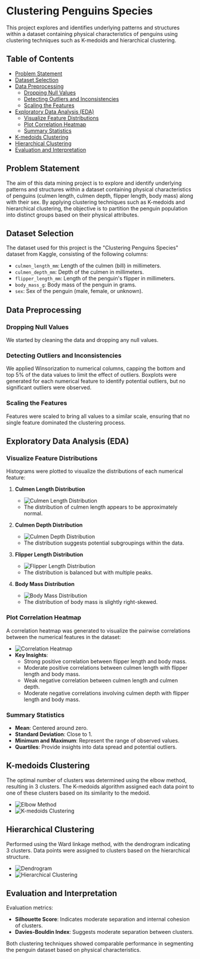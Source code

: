 # Clustering Penguins Species

This project explores and identifies underlying patterns and structures within a dataset containing physical characteristics of penguins using clustering techniques such as K-medoids and hierarchical clustering.

## Table of Contents
- [Problem Statement](#problem-statement)
- [Dataset Selection](#dataset-selection)
- [Data Preprocessing](#data-preprocessing)
  - [Dropping Null Values](#dropping-null-values)
  - [Detecting Outliers and Inconsistencies](#detecting-outliers-and-inconsistencies)
  - [Scaling the Features](#scaling-the-features)
- [Exploratory Data Analysis (EDA)](#exploratory-data-analysis-eda)
  - [Visualize Feature Distributions](#visualize-feature-distributions)
  - [Plot Correlation Heatmap](#plot-correlation-heatmap)
  - [Summary Statistics](#summary-statistics)
- [K-medoids Clustering](#k-medoids-clustering)
- [Hierarchical Clustering](#hierarchical-clustering)
- [Evaluation and Interpretation](#evaluation-and-interpretation)

## Problem Statement

The aim of this data mining project is to explore and identify underlying patterns and structures within a dataset containing physical characteristics of penguins (culmen length, culmen depth, flipper length, body mass) along with their sex. By applying clustering techniques such as K-medoids and hierarchical clustering, the objective is to partition the penguin population into distinct groups based on their physical attributes.

## Dataset Selection

The dataset used for this project is the "Clustering Penguins Species" dataset from Kaggle, consisting of the following columns:
- `culmen_length_mm`: Length of the culmen (bill) in millimeters.
- `culmen_depth_mm`: Depth of the culmen in millimeters.
- `flipper_length_mm`: Length of the penguin's flipper in millimeters.
- `body_mass_g`: Body mass of the penguin in grams.
- `sex`: Sex of the penguin (male, female, or unknown).

## Data Preprocessing

### Dropping Null Values

We started by cleaning the data and dropping any null values.

### Detecting Outliers and Inconsistencies

We applied Winsorization to numerical columns, capping the bottom and top 5% of the data values to limit the effect of outliers. Boxplots were generated for each numerical feature to identify potential outliers, but no significant outliers were observed.

### Scaling the Features

Features were scaled to bring all values to a similar scale, ensuring that no single feature dominated the clustering process.

## Exploratory Data Analysis (EDA)

### Visualize Feature Distributions

Histograms were plotted to visualize the distributions of each numerical feature:

1. **Culmen Length Distribution**
   - ![Culmen Length Distribution](![image](https://github.com/Ahmed-Mostafa-88/Clustering_Penguins_Species/assets/144740078/c67fbb2c-f9c6-4c3e-84c3-5bfdaf5c9b80))
   - The distribution of culmen length appears to be approximately normal.

2. **Culmen Depth Distribution**
   - ![Culmen Depth Distribution](path/to/culmen_depth_distribution.png)
   - The distribution suggests potential subgroupings within the data.

3. **Flipper Length Distribution**
   - ![Flipper Length Distribution](path/to/flipper_length_distribution.png)
   - The distribution is balanced but with multiple peaks.

4. **Body Mass Distribution**
   - ![Body Mass Distribution](path/to/body_mass_distribution.png)
   - The distribution of body mass is slightly right-skewed.

### Plot Correlation Heatmap

A correlation heatmap was generated to visualize the pairwise correlations between the numerical features in the dataset:
- ![Correlation Heatmap](path/to/correlation_heatmap.png)
- **Key Insights**:
  - Strong positive correlation between flipper length and body mass.
  - Moderate positive correlations between culmen length with flipper length and body mass.
  - Weak negative correlation between culmen length and culmen depth.
  - Moderate negative correlations involving culmen depth with flipper length and body mass.

### Summary Statistics

- **Mean**: Centered around zero.
- **Standard Deviation**: Close to 1.
- **Minimum and Maximum**: Represent the range of observed values.
- **Quartiles**: Provide insights into data spread and potential outliers.

## K-medoids Clustering

The optimal number of clusters was determined using the elbow method, resulting in 3 clusters. The K-medoids algorithm assigned each data point to one of these clusters based on its similarity to the medoid.

- ![Elbow Method](path/to/elbow_method.png)
- ![K-medoids Clustering](path/to/k_medoids_clustering.png)

## Hierarchical Clustering

Performed using the Ward linkage method, with the dendrogram indicating 3 clusters. Data points were assigned to clusters based on the hierarchical structure.

- ![Dendrogram](path/to/dendrogram.png)
- ![Hierarchical Clustering](path/to/hierarchical_clustering.png)

## Evaluation and Interpretation

Evaluation metrics:
- **Silhouette Score**: Indicates moderate separation and internal cohesion of clusters.
- **Davies-Bouldin Index**: Suggests moderate separation between clusters.

Both clustering techniques showed comparable performance in segmenting the penguin dataset based on physical characteristics.

